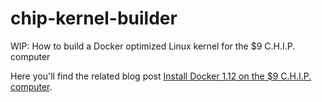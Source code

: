 
# chip-kernel-builder

WIP: How to build a Docker optimized Linux kernel for the $9 C.H.I.P. computer

Here you'll find the related blog post [Install Docker 1.12 on the $9 C.H.I.P. computer](http://blog.hypriot.com/post/install-docker-on-chip-computer/).
